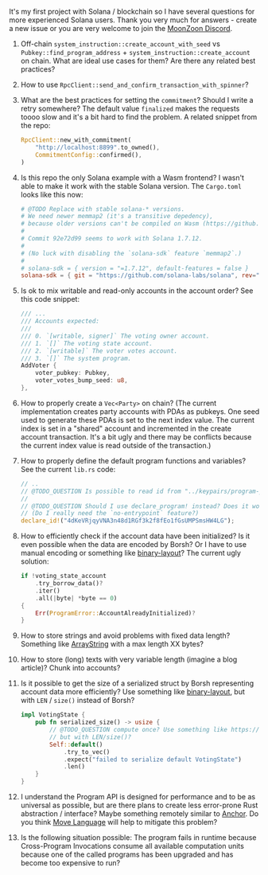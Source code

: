 It's my first project with Solana / blockchain so I have several questions for more experienced Solana users. Thank you very much for answers - create a new issue or you are very welcome to join the [MoonZoon Discord](https://discord.gg/eGduTxK2Es).

1. Off-chain `system_instruction::create_account_with_seed` vs `Pubkey::find_program_address` + `system_instruction::create_account` on chain. What are ideal use cases for them? Are there any related best practices?

2. How to use `RpcClient::send_and_confirm_transaction_with_spinner`?

3. What are the best practices for setting the `commitment`? Should I write a retry somewhere? The default value `finalized` makes the requests toooo slow and it's a bit hard to find the problem. A related snippet from the repo:
    ```rust
    RpcClient::new_with_commitment(
        "http://localhost:8899".to_owned(),
        CommitmentConfig::confirmed(),
    )
    ```

4. Is this repo the only Solana example with a Wasm frontend? I wasn't able to make it work with the stable Solana version. The `Cargo.toml` looks like this now:
    ```toml
    # @TODO Replace with stable solana-* versions. 
    # We need newer memmap2 (it's a transitive depedency), 
    # because older versions can't be compiled on Wasm (https://github.com/RazrFalcon/memmap2-rs/pull/10/files).
    #
    # Commit 92e72d99 seems to work with Solana 1.7.12.
    #
    # (No luck with disabling the `solana-sdk` feature `memmap2`.)
    #
    # solana-sdk = { version = "=1.7.12", default-features = false }
    solana-sdk = { git = "https://github.com/solana-labs/solana", rev="92e72d99" }
    ```

5.  Is ok to mix writable and read-only accounts in the account order? See this code snippet:
    ```rust
    /// ...
    /// Accounts expected:
    ///
    /// 0. `[writable, signer]` The voting owner account.
    /// 1. `[]` The voting state account.
    /// 2. `[writable]` The voter votes account.
    /// 3. `[]` The system program.
    AddVoter {
        voter_pubkey: Pubkey,
        voter_votes_bump_seed: u8,
    },
    ```

6. How to properly create a `Vec<Party>` on chain? (The current implementation creates party accounts with PDAs as pubkeys. One seed used to generate these PDAs is set to the next index value. The current index is set in a "shared" account and incremented in the create account transaction. It's a bit ugly and there may be conflicts because the current index value is read outside of the transaction.)

7. How to properly define the default program functions and variables? See the current `lib.rs` code:
    ```rust
    // ..
    // @TODO_QUESTION Is possible to read id from "../keypairs/program-pubkey"?
    //
    // @TODO_QUESTION Should I use declare_program! instead? Does it work with the `no-entrypoint` feature?
    // (Do I really need the `no-entrypoint` feature?)
    declare_id!("4dKeVRjqyVNA3n48d1RGf3k2f8fEo1fGsUMPSmsHW4LG");
    ```

8. How to efficiently check if the account data have been initialized? Is it even possible when the data are encoded by Borsh? Or I have to use manual encoding or something like [binary-layout](https://crates.io/crates/binary-layout)? The current ugly solution: 
    ```rust
    if !voting_state_account
        .try_borrow_data()?
        .iter()
        .all(|byte| *byte == 0)
    {
        Err(ProgramError::AccountAlreadyInitialized)?
    }
    ```

9. How to store strings and avoid problems with fixed data length? Something like [ArrayString](https://docs.rs/arrayvec/0.7.1/arrayvec/struct.ArrayString.html) with a max length XX bytes?

10. How to store (long) texts with very variable length (imagine a blog article)? Chunk into accounts?

11. Is it possible to get the size of a serialized struct by Borsh representing account data more efficiently? Use something like [binary-layout](https://crates.io/crates/binary-layout), but with `LEN` / `size()` instead of Borsh?
    ```rust
    impl VotingState {
        pub fn serialized_size() -> usize {
            // @TODO_QUESTION compute once? Use something like https://crates.io/crates/binary-layout
            // but with LEN/size()?
            Self::default()
                .try_to_vec()
                .expect("failed to serialize default VotingState")
                .len()
        }
    }
    ```

12. I understand the Program API is designed for performance and to be as universal as possible, but are there plans to create less error-prone Rust abstraction / interface? Maybe something remotely similar to [Anchor](https://project-serum.github.io/anchor). Do you think [Move Language](https://docs.solana.com/proposals/embedding-move) will help to mitigate this problem?

13. Is the following situation possible: The program fails in runtime because Cross-Program Invocations consume all available computation units because one of the called programs has been upgraded and has become too expensive to run?

